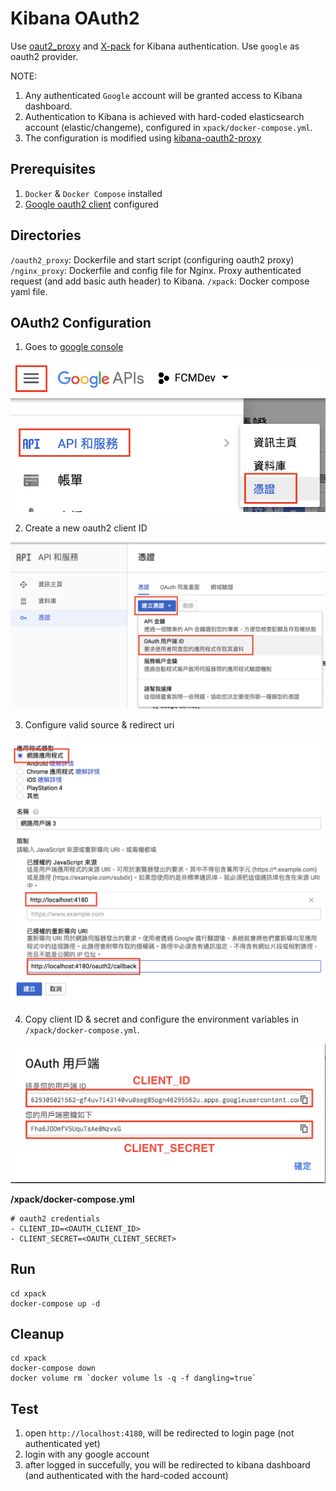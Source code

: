 Kibana OAuth2
============

Use [oaut2_proxy](https://github.com/bitly/oauth2_proxy) and [X-pack](https://www.elastic.co/products/x-pack) for Kibana authentication. Use `google` as oauth2 provider.

NOTE:
1. Any authenticated `Google` account will be granted access to Kibana dashboard.
2. Authentication to Kibana is achieved with hard-coded elasticsearch account (elastic/changeme), configured in `xpack/docker-compose.yml`.
3. The configuration is modified using [kibana-oauth2-proxy](https://github.com/bertrandmartel/kibana-oauth2-proxy)

## Prerequisites

1. `Docker` & `Docker Compose` installed
2. [Google oauth2 client](https://console.developers.google.com/apis/credentials) configured

## Directories

`/oauth2_proxy`: Dockerfile and start script (configuring oauth2 proxy)
`/nginx_proxy`: Dockerfile and config file for Nginx. Proxy authenticated request (and add basic auth header) to Kibana.
`/xpack`: Docker compose yaml file.

## OAuth2 Configuration

1. Goes to [google console](https://console.developers.google.com/apis/credentials)

![step1](./img/oauth2/step_1.png)

2. Create a new oauth2 client ID

![step2](./img/oauth2/step_2.png)

3. Configure valid source & redirect uri

![step3](./img/oauth2/step_3.png)

4. Copy client ID & secret and configure the environment variables in `/xpack/docker-compose.yml`.

![step4](./img/oauth2/step_4.png)

**/xpack/docker-compose.yml**
```
# oauth2 credentials
- CLIENT_ID=<OAUTH_CLIENT_ID>
- CLIENT_SECRET=<OAUTH_CLIENT_SECRET>
```

## Run

```
cd xpack
docker-compose up -d
```

## Cleanup

```
cd xpack
docker-compose down
docker volume rm `docker volume ls -q -f dangling=true`
```

## Test

1. open `http://localhost:4180`, will be redirected to login page (not authenticated yet)
2. login with any google account
3. after logged in succefully, you will be redirected to kibana dashboard (and authenticated with the hard-coded account)
